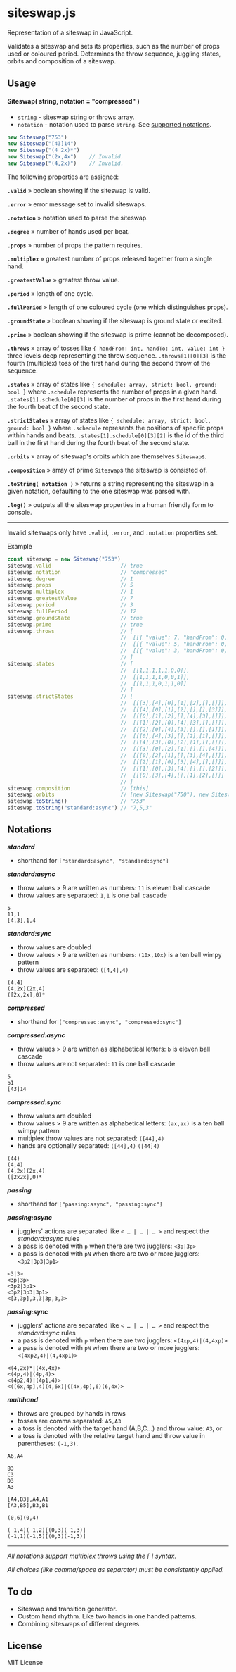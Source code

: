 # siteswap.js

Representation of a siteswap in JavaScript.

Validates a siteswap and sets its properties, such as the number of props used or coloured period. Determines the throw sequence, juggling states, orbits and composition of a siteswap.




## Usage

#### Siteswap( string, notation = "compressed" )

- `string` - siteswap string or throws array.
- `notation` - notation used to parse `string`. See [supported notations](#notations).

```javascript
new Siteswap("753")
new Siteswap("[43]14")
new Siteswap("(4 2x)*")
new Siteswap("(2x,4x")    // Invalid.
new Siteswap("(4,2x)")    // Invalid.
```

The following properties are assigned:


__`.valid`__ &raquo; boolean showing if the siteswap is valid.

__`.error`__ &raquo; error message set to invalid siteswaps.

__`.notation`__ &raquo; notation used to parse the siteswap.

__`.degree`__ &raquo; number of hands used per beat. 

__`.props`__ &raquo; number of props the pattern requires.

__`.multiplex`__ &raquo; greatest number of props released together from a single hand.

__`.greatestValue`__ &raquo; greatest throw value.

__`.period`__ &raquo; length of one cycle.

__`.fullPeriod`__ &raquo; length of one coloured cycle (one which distinguishes props).

__`.groundState`__ &raquo; boolean showing if the siteswap is ground state or excited.

__`.prime`__ &raquo; boolean showing if the siteswap is prime (cannot be decomposed).

__`.throws`__ &raquo; array of tosses like `{ handFrom: int, handTo: int, value: int }` three levels deep representing the throw sequence. `.throws[1][0][3]` is the fourth (multiplex) toss of the first hand during the second throw of the sequence.

__`.states`__ &raquo; array of states like `{ schedule: array, strict: bool, ground: bool }` where `.schedule` represents the number of props in a given hand. `.states[1].schedule[0][3]` is the number of props in the first hand during the fourth beat of the second state.

__`.strictStates`__ &raquo; array of states like `{ schedule: array, strict: bool, ground: bool }` where `.schedule` represents the positions of specific props within hands and beats. `.states[1].schedule[0][3][2]` is the id of the third ball in the first hand during the fourth beat of the second state.

__`.orbits`__ &raquo; array of siteswap's orbits which are themselves `Siteswap`s.

__`.composition`__ &raquo; array of prime `Siteswap`s the siteswap is consisted of.

__`.toString( notation )`__ &raquo; returns a string representing the siteswap in a given notation, defaulting to the one siteswap was parsed with.

__`.log()`__ &raquo; outputs all the siteswap properties in a human friendly form to console.

-----

Invalid siteswaps only have `.valid`, `.error`, and `.notation` properties set.


Example
```javascript
const siteswap = new Siteswap("753")
siteswap.valid                      // true
siteswap.notation                   // "compressed"
siteswap.degree                     // 1
siteswap.props                      // 5
siteswap.multiplex                  // 1
siteswap.greatestValue              // 7
siteswap.period                     // 3
siteswap.fullPeriod                 // 12
siteswap.groundState                // true
siteswap.prime                      // true
siteswap.throws                     // [
                                    //  [[{ "value": 7, "handFrom": 0, "handTo": 0 }]],
                                    //  [[{ "value": 5, "handFrom": 0, "handTo": 0 }]],
                                    //  [[{ "value": 3, "handFrom": 0, "handTo": 0 }]]
                                    // ] 
siteswap.states                     // [
                                    //  [[1,1,1,1,1,0,0]],
                                    //  [[1,1,1,1,0,0,1]],
                                    //  [[1,1,1,0,1,1,0]]
                                    // ]
siteswap.strictStates               // [
                                    //  [[[3],[4],[0],[1],[2],[],[]]],
                                    //  [[[4],[0],[1],[2],[],[],[3]]],
                                    //  [[[0],[1],[2],[],[4],[3],[]]],
                                    //  [[[1],[2],[0],[4],[3],[],[]]],
                                    //  [[[2],[0],[4],[3],[],[],[1]]],
                                    //  [[[0],[4],[3],[],[2],[1],[]]],
                                    //  [[[4],[3],[0],[2],[1],[],[]]],
                                    //  [[[3],[0],[2],[1],[],[],[4]]],
                                    //  [[[0],[2],[1],[],[3],[4],[]]],
                                    //  [[[2],[1],[0],[3],[4],[],[]]],
                                    //  [[[1],[0],[3],[4],[],[],[2]]],
                                    //  [[[0],[3],[4],[],[1],[2],[]]]
                                    // ]
siteswap.composition                // [this]
siteswap.orbits                     // [new Siteswap("750"), new Siteswap("003")]
siteswap.toString()                 // "753"
siteswap.toString("standard:async") // "7,5,3"

```




## Notations


___standard___

- shorthand for `["standard:async", "standard:sync"]`  


___standard:async___

- throw values > 9 are written as numbers: `11` is eleven ball cascade
- throw values are separated: `1,1` is one ball cascade

```
5
11,1
[4,3],1,4
```

___standard:sync___

- throw values are doubled
- throw values > 9 are written as numbers: `(10x,10x)` is a ten ball wimpy pattern
- throw values are separated: `([4,4],4)`

```
(4,4)
(4,2x)(2x,4)
([2x,2x],0)*
```

___compressed___

- shorthand for `["compressed:async", "compressed:sync"]`

___compressed:async___

- throw values > 9 are written as alphabetical letters: `b` is eleven ball cascade
- throw values are not separated: `11` is one ball cascade

```
5
b1
[43]14
```

___compressed:sync___

- throw values are doubled
- throw values > 9 are written as alphabetical letters: `(ax,ax)` is a ten ball wimpy pattern
- multiplex throw values are not separated: `([44],4)`
- hands are optionally separated: `([44],4)` `([44]4)`

```
(44)
(4,4)
(4,2x)(2x,4)
([2x2x],0)*
```

___passing___

- shorthand for `["passing:async", "passing:sync"]`

___passing:async___

- jugglers' actions are separated like `< … | … | … >` and respect the _standard:async_ rules
- a pass is denoted with `p` when there are two jugglers: `<3p|3p>`
- a pass is denoted with `pN` when there are two or more jugglers: `<3p2|3p3|3p1>`

```
<3|3>
<3p|3p>
<3p2|3p1>
<3p2|3p3|3p1>
<[3,3p],3,3|3p,3,3>
```

___passing:sync___

- jugglers' actions are separated like `< … | … | … >` and respect the _standard:sync_ rules
- a pass is denoted with `p` when there are two jugglers: `<(4xp,4)|(4,4xp)>`
- a pass is denoted with `pN` when there are two or more jugglers: `<(4xp2,4)|(4,4xp1)>`

```
<(4,2x)*|(4x,4x)>
<(4p,4)|(4p,4)>
<(4p2,4)|(4p1,4)>
<([6x,4p],4)(4,6x)|([4x,4p],6)(6,4x)>
```

___multihand___

- throws are grouped by hands in rows
- tosses are comma separated: `A5,A3`
- a toss is denoted with the target hand (A,B,C...) and throw value: `A3`, or
- a toss is denoted with the relative target hand and throw value in parentheses: `(-1,3)`.

```
A6,A4

B3
C3
D3
A3

[A4,B3],A4,A1
[A3,B5],B3,B1

(0,6)(0,4)

( 1,4)( 1,2)[(0,3)( 1,3)]
(-1,1)(-1,5)[(0,3)(-1,3)]
```


-----

_All notations support multiplex throws using the [ ] syntax._

_All choices (like comma/space as separator) must be consistently applied._



## To do

- Siteswap and transition generator.
- Custom hand rhythm. Like two hands in one handed patterns.
- Combining siteswaps of different degrees.

## License

MIT License



